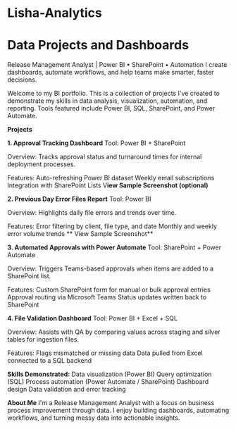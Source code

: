 # Lisha-Analytics
# Data Projects and Dashboards
Release Management Analyst | Power BI • SharePoint • Automation I create dashboards, automate workflows, and help teams make smarter, faster decisions.

Welcome to my BI portfolio. This is a collection of projects I've created to demonstrate my skills in data analysis, visualization, automation, and reporting. Tools featured include Power BI, SQL, SharePoint, and Power Automate.

**Projects**

**1. Approval Tracking Dashboard**
Tool: Power BI + SharePoint

Overview: Tracks approval status and turnaround times for internal deployment processes.

Features:
  Auto-refreshing Power BI dataset
  Weekly email subscriptions
  Integration with SharePoint Lists
  V**iew Sample Screenshot (optional)**

**2. Previous Day Error Files Report**
Tool: Power BI

Overview: Highlights daily file errors and trends over time.

Features:
  Error filtering by client, file type, and date
  Monthly and weekly error volume trends
**  View Sample Screenshot**

**3. Automated Approvals with Power Automate**
Tool: SharePoint + Power Automate

Overview: Triggers Teams-based approvals when items are added to a SharePoint list.

Features:
  Custom SharePoint form for manual or bulk approval entries
  Approval routing via Microsoft Teams
  Status updates written back to SharePoint

**4. File Validation Dashboard**
Tool: Power BI + Excel + SQL

Overview: Assists with QA by comparing values across staging and silver tables for ingestion files.

Features:
  Flags mismatched or missing data
  Data pulled from Excel connected to a SQL backend

**Skills Demonstrated:**
Data visualization (Power BI)
Query optimization (SQL)
Process automation (Power Automate / SharePoint)
Dashboard design
Data validation and error tracking

**About Me**
I'm a Release Management Analyst with a focus on business process improvement through data. I enjoy building dashboards, automating workflows, and turning messy data into actionable insights.
